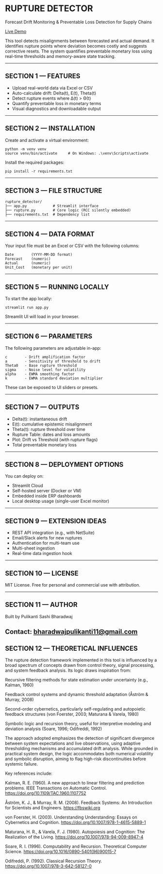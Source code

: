 RUPTURE DETECTOR
================

Forecast Drift Monitoring & Preventable Loss Detection for Supply Chains

[Live Demo](https://rupture-detector-mubnlicpxjqxpz8ovuo7je.streamlit.app)

This tool detects misalignments between forecasted and actual demand. It identifies rupture points where deviation becomes costly and suggests corrective resets. The system quantifies preventable monetary loss using real-time thresholds and memory-aware state tracking.

---------------------------------------------------------
SECTION 1 — FEATURES
---------------------------------------------------------

- Upload real-world data via Excel or CSV
- Auto-calculate drift: Delta(t), E(t), Theta(t)
- Detect rupture events where ∆(t) > Θ(t)
- Quantify preventable loss in monetary terms
- Visual diagnostics and downloadable output

---------------------------------------------------------
SECTION 2 — INSTALLATION
---------------------------------------------------------

Create and activate a virtual environment:

    python -m venv venv
    source venv/bin/activate     # On Windows: .\venv\Scripts\activate

Install the required packages:

    pip install -r requirements.txt

---------------------------------------------------------
SECTION 3 — FILE STRUCTURE
---------------------------------------------------------

    rupture_detector/
    ├── app.py            # Streamlit interface
    ├── rupture.py        # Core logic (RCC silently embedded)
    ├── requirements.txt  # Dependency list

---------------------------------------------------------
SECTION 4 — DATA FORMAT
---------------------------------------------------------

Your input file must be an Excel or CSV with the following columns:

    Date        (YYYY-MM-DD format)
    Forecast    (numeric)
    Actual      (numeric)
    Unit_Cost   (monetary per unit)

---------------------------------------------------------
SECTION 5 — RUNNING LOCALLY
---------------------------------------------------------

To start the app locally:

    streamlit run app.py

Streamlit UI will load in your browser.

---------------------------------------------------------
SECTION 6 — PARAMETERS
---------------------------------------------------------

The following parameters are adjustable in-app:

    c        - Drift amplification factor
    a        - Sensitivity of threshold to drift
    Theta0   - Base rupture threshold
    sigma    - Noise level for volatility
    alpha    - EWMA smoothing factor
    k        - EWMA standard deviation multiplier

These can be exposed to UI sliders or presets.

---------------------------------------------------------
SECTION 7 — OUTPUTS
---------------------------------------------------------

- Delta(t): instantaneous drift
- E(t): cumulative epistemic misalignment
- Theta(t): rupture threshold over time
- Rupture Table: dates and loss amounts
- Plot: Drift vs Threshold (with rupture flags)
- Total preventable monetary loss

---------------------------------------------------------
SECTION 8 — DEPLOYMENT OPTIONS
---------------------------------------------------------

You can deploy on:

- Streamlit Cloud
- Self-hosted server (Docker or VM)
- Embedded inside ERP dashboards
- Local desktop usage (single-user Excel monitor)

---------------------------------------------------------
SECTION 9 — EXTENSION IDEAS
---------------------------------------------------------

- REST API integration (e.g., with NetSuite)
- Email/Slack alerts for new ruptures
- Authentication for multi-team use
- Multi-sheet ingestion
- Real-time data ingestion hook

---------------------------------------------------------
SECTION 10 — LICENSE
---------------------------------------------------------

MIT License. Free for personal and commercial use with attribution.

---------------------------------------------------------
SECTION 11 — AUTHOR
---------------------------------------------------------

Built by Pulikanti Sashi Bharadwaj

Contact: bharadwajpulikanti11@gmail.com
---------------------------------------------------------
SECTION 12 — THEORETICAL INFLUENCES
---------------------------------------------------------

The rupture detection framework implemented in this tool is influenced by a broad spectrum of concepts drawn from control theory, signal processing, and system feedback analysis. Its logic draws inspiration from:

Recursive filtering methods for state estimation under uncertainty (e.g., Kalman, 1960)

Feedback control systems and dynamic threshold adaptation (Åström & Murray, 2008)

Second-order cybernetics, particularly self-regulating and autopoietic feedback structures (von Foerster, 2003; Maturana & Varela, 1980)

Symbolic logic and recursion theory, useful for interpretive modeling and deviation analysis (Soare, 1996; Odifreddi, 1992)

The approach adopted emphasizes the detection of significant divergence between system expectations and live observations, using adaptive thresholding mechanisms and accumulated drift analysis. While grounded in practical system design, the logic accommodates both numerical volatility and symbolic disruption, aiming to flag high-risk discontinuities before systemic failure.

Key references include:

Kalman, R. E. (1960). A new approach to linear filtering and prediction problems. IEEE Transactions on Automatic Control. https://doi.org/10.1109/TAC.1960.1107752

Åström, K. J., & Murray, R. M. (2008). Feedback Systems: An Introduction for Scientists and Engineers. https://fbswiki.org

von Foerster, H. (2003). Understanding Understanding: Essays on Cybernetics and Cognition. https://doi.org/10.1007/978-1-4615-5889-1

Maturana, H. R., & Varela, F. J. (1980). Autopoiesis and Cognition: The Realization of the Living. https://doi.org/10.1007/978-94-009-8947-4

Soare, R. I. (1996). Computability and Recursion. Theoretical Computer Science. https://doi.org/10.1016/0890-5401(96)90015-7

Odifreddi, P. (1992). Classical Recursion Theory. https://doi.org/10.1007/978-3-642-58127-0
